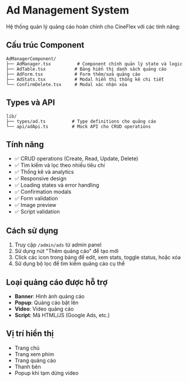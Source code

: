 # Ad Management System

Hệ thống quản lý quảng cáo hoàn chỉnh cho CineFlex với các tính năng:

## Cấu trúc Component

```
AdManagerComponent/
├── AdManager.tsx          # Component chính quản lý state và logic
├── AdTable.tsx           # Bảng hiển thị danh sách quảng cáo
├── AdForm.tsx            # Form thêm/sửa quảng cáo
├── AdStats.tsx           # Modal hiển thị thống kê chi tiết
└── ConfirmDelete.tsx     # Modal xác nhận xóa
```

## Types và API

```
lib/
├── types/ad.ts          # Type definitions cho quảng cáo
└── api/adApi.ts         # Mock API cho CRUD operations
```

## Tính năng

- ✅ CRUD operations (Create, Read, Update, Delete)
- ✅ Tìm kiếm và lọc theo nhiều tiêu chí
- ✅ Thống kê và analytics
- ✅ Responsive design
- ✅ Loading states và error handling
- ✅ Confirmation modals
- ✅ Form validation
- ✅ Image preview
- ✅ Script validation

## Cách sử dụng

1. Truy cập `/admin/ads` từ admin panel
2. Sử dụng nút "Thêm quảng cáo" để tạo mới
3. Click các icon trong bảng để edit, xem stats, toggle status, hoặc xóa
4. Sử dụng bộ lọc để tìm kiếm quảng cáo cụ thể

## Loại quảng cáo được hỗ trợ

- **Banner**: Hình ảnh quảng cáo
- **Popup**: Quảng cáo bật lên
- **Video**: Video quảng cáo
- **Script**: Mã HTML/JS (Google Ads, etc.)

## Vị trí hiển thị

- Trang chủ
- Trang xem phim
- Trang quảng cáo
- Thanh bên
- Popup khi tạm dừng video
